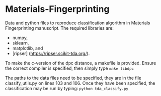 # Materials-Fingerprinting
 Data and python files to reproduce classification algorithm in Materials Fingerprinting manuscript.
 The required libraries are: 
  - numpy, 
  - sklearn, 
  - matplotlib, and 
  - [ripser] (https://ripser.scikit-tda.org/).

 To make the c-version of the dpc distance, a makefile is provided. Ensure the correct compiler is
 specified, then simply type
 	`make libdpc`

The paths to the data files need to be specified, they are in the file
classify_utils.py on lines 103 and 106. Once they have been specified,
the classification may be run by typing:
`python tda_classify.py`

